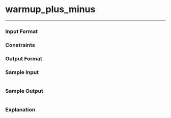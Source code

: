 # warmup_plus_minus
---

### Input Format 

### Constraints

### Output Format 

### Sample Input
```
```
### Sample Output
```
```
### Explanation
